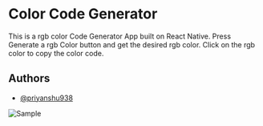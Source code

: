 
# Color Code Generator

This is a rgb color Code Generator App built on React Native.
Press Generate a rgb Color button and get the desired rgb color.
Click on the rgb color to copy the color code.




## Authors

- [@priyanshu938](https://www.github.com/priyanshu938)



![Sample](https://user-images.githubusercontent.com/65670013/179492623-2b449023-49f9-4696-a6ec-9fe8eb91cce1.jpeg)
